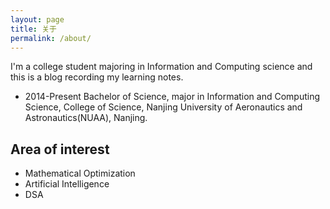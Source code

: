 ```yaml
---
layout: page
title: 关于
permalink: /about/
---
```


I'm a college student majoring in Information and Computing science and this is a blog recording my learning notes.

* 2014-Present Bachelor of Science, major in Information and Computing Science,
College of Science, Nanjing University of Aeronautics and Astronautics(NUAA), Nanjing.

## Area of interest

* Mathematical Optimization
* Artificial Intelligence
* DSA

